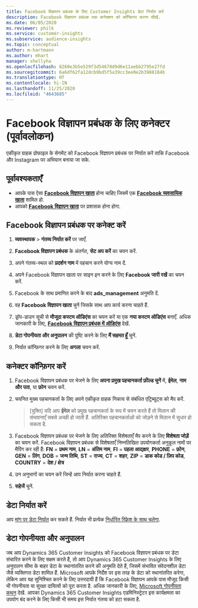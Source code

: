 ```yaml
---
title: Facebook विज्ञापन प्रबंधक के लिए Customer Insights डेटा निर्यात करें
description: Facebook विज्ञापन प्रबंधक तक कनेक्शन को कॉन्फ़िगर करना सीखें.
ms.date: 06/05/2020
ms.reviewer: philk
ms.service: customer-insights
ms.subservice: audience-insights
ms.topic: conceptual
author: m-hartmann
ms.author: mhart
manager: shellyha
ms.openlocfilehash: 8260e3b5e529f3d54678d9d6e11aebb2795e27fd
ms.sourcegitcommit: 6a6df62fa12dcb9bd5f5a39cc3ee0e2b3988184b
ms.translationtype: HT
ms.contentlocale: hi-IN
ms.lasthandoff: 11/25/2020
ms.locfileid: "4643685"
---
```

# <a name="connector-for-facebook-ads-manager-preview"></a>Facebook विज्ञापन प्रबंधक के लिए कनेक्टर (पूर्वावलोकन)

एकीकृत ग्राहक प्रोफाइल के सेगमेंट को Facebook विज्ञापन प्रबंधक पर निर्यात करें ताकि Facebook और Instagram पर अभियान बनाया जा सके.

## <a name="prerequisites"></a>पूर्वावश्यकताएँ

- आपके पास ऐसा [**Facebook विज्ञापन खाता**](https://www.facebook.com/business/learn/lessons/step-by-step-ads-manager-account) होना चाहिए जिसमें एक [**Facebook व्यवसायिक खाता**](https://business.facebook.com/) शामिल हो.
- आपको [**Facebook विज्ञापन खाता**](https://www.facebook.com/business/learn/lessons/step-by-step-ads-manager-account) पर प्रशासक होना होगा.

## <a name="connect-to-facebook-ads-manager"></a>Facebook विज्ञापन प्रबंधक पर कनेक्ट करें

1. **व्यवस्थापक** > **गंतव्य निर्यात करें** पर जाएँ.

1. **Facebook विज्ञापन प्रबंधक** के अंतर्गत, **सेट अप करें** का चयन करें.

1. अपने गंतव्य-स्थल को **प्रदर्शन नाम** में पहचान करने योग्य नाम दें.

1. अपने Facebook विज्ञापन खाता पर साइन इन करने के लिए **Facebook जारी रखें** का चयन करें.

1. Facebook के साथ प्रमाणित करने के बाद **ads_management** अनुमति दें.

1. वह **Facebook विज्ञापन खाता** चुनें जिसके साथ आप कार्य करना चाहते हैं.

1. ड्रॉप-डाउन सूची से **मौजूदा कस्टम ऑडिएंस** का चयन करें या एक **नया कस्टम ऑडिएंस** बनाएँ. अधिक जानकारी के लिए, [**Facebook विज्ञापन प्रबंधक में ऑडिएंस**](https://www.facebook.com/business/help/744354708981227?id=2469097953376494) देखें.

1. **डेटा गोपनीयता और अनुपालन** की पुष्टि करने के लिए **मैं सहमत हूँ** चुनें.

1. निर्यात कॉन्फ़िगर करने के लिए **अगला** चयन करें.

## <a name="configure-the-connector"></a>कनेक्टर कॉन्फ़िगर करें

1. Facebook विज्ञापन प्रबंधक पर भेजने के लिए **अपना प्रमुख पहचानकर्ता फ़ील्ड चुनें** में, **ईमेल**, **नाम और पता**, या **फ़ोन** चयन करें.

1. चयनित मुख्य पहचानकर्ता के लिए अपने एकीकृत ग्राहक निकाय से संबंधित एट्रिब्यूट्स को मैप करें.
   > [युक्ति] यदि आप **ईमेल** को प्रमुख पहचानकर्ता के रूप में चयन करते हैं तो मिलान की संभावनाएँ सबसे अच्छी हो जाती हैं. अतिरिक्त पहचानकर्ताओं को जोड़ने से मिलान में सुधार हो सकता है.

1. Facebook विज्ञापन प्रबंधक पर भेजने के लिए अतिरिक्त विशेषताएँ मैप करने के लिए **विशेषता जोड़ें** का चयन करें. Facebook विज्ञापन प्रबंधक से विशेषताएँ निम्नलिखित उपयोगकर्ता अनुकूल नामों पर मैपिंग कर रही हैं: **FN** = **प्रथम नाम**, **LN** = **अंतिम नाम**, **FI** = **पहला आद्यक्षर**, **PHONE** = **फ़ोन**, **GEN** = **लिंग**, **DOB** = **जन्म तिथि**, **ST** = **राज्य**, **CT** = **शहर**, **ZIP** = **डाक कोड / ज़िप कोड**, **COUNTRY** = **देश / क्षेत्र**

1. उन अनुभागों का चयन करें जिन्हें आप निर्यात करना चाहते हैं.

1. **सहेजें** चुनें.

## <a name="export-the-data"></a>डेटा निर्यात करें

आप [मांग पर डेटा निर्यात](export-destinations.md) कर सकते हैं. निर्यात भी प्रत्येक [निर्धारित रिफ्रेश के साथ चलेगा](system.md#schedule-tab).

## <a name="data-privacy-and-compliance"></a>डेटा गोपनीयता और अनुपालन

जब आप Dynamics 365 Customer Insights को Facebook विज्ञापन प्रबंधक पर डेटा संचारित करने के लिए सक्षम करते हैं, तो आप Dynamics 365 Customer Insights के लिए अनुपालन सीमा के बाहर डेटा के स्थानांतरित करने की अनुमति देते हैं, जिसमें संभावित संवेदनशील डेटा जैसे व्यक्तिगत डेटा शामिल हैं. Microsoft आपके निर्देश पर इस तरह के डेटा को स्थानांतरित करेगा, लेकिन आप यह सुनिश्चित करने के लिए उत्तरदायी हैं कि Facebook विज्ञापन आपके पास मौजूद किसी भी गोपनीयता या सुरक्षा दायित्वों को पूरा करता है. अधिक जानकारी के लिए, [Microsoft गोपनीयता कथन](https://go.microsoft.com/fwlink/?linkid=396732) देखें.
आपका Dynamics 365 Customer Insights एडमिनिस्ट्रेटर इस कार्यक्षमता का उपयोग बंद करने के लिए किसी भी समय इस निर्यात गंतव्य को हटा सकता है.
